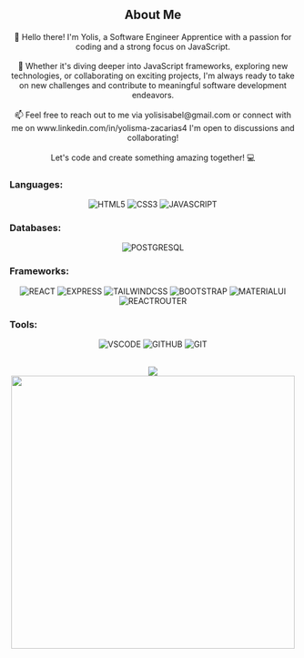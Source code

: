 ## <div align="center">About Me<div>
<div align="center">
👋 Hello there! I'm Yolis, a Software Engineer Apprentice with a passion for coding and a strong focus on JavaScript. 
</div>
  </br>
<div align="center">
🌱 Whether it's diving deeper into JavaScript frameworks, exploring new technologies, or collaborating on exciting projects, I'm always ready to take on new challenges and contribute to meaningful software development endeavors.
  </div>
  </br>
<div align='center'>
📫 Feel free to reach out to me via yolisisabel@gmail.com or connect with me on www.linkedin.com/in/yolisma-zacarias4
I'm open to discussions and collaborating!
</div>
</br>
<div align='center'>
Let's code and create something amazing together! 💻
  </div>

### Languages: 
<div align="center">
  
![HTML5](https://img.shields.io/badge/HTML-239120?style=for-the-badge&logo=html5&logoColor=white)
![CSS3](https://img.shields.io/badge/CSS3-B11F05?style=for-the-badge&logo=CSS3&logoColor=white)
![JAVASCRIPT](https://img.shields.io/badge/JAVASCRIPT-E4DA02?style=for-the-badge&logo=JAVASCRIPT&logoColor=white)

</div>

### Databases:
<div align="center">

![POSTGRESQL](https://img.shields.io/badge/PostgreSQL-316192?style=for-the-badge&logo=postgresql&logoColor=white)
  
</div>

### Frameworks:
<div align="center">

![REACT](https://img.shields.io/badge/REACT-3359FF?style=for-the-badge&logo=REACT&logoColor=white)
![EXPRESS](https://img.shields.io/badge/Express.js-404D59?style=for-the-badge)
![TAILWINDCSS](https://img.shields.io/badge/Tailwind_CSS-38B2AC?style=for-the-badge&logo=tailwind-css&logoColor=white)
![BOOTSTRAP](https://img.shields.io/badge/Bootstrap-563D7C?style=for-the-badge&logo=bootstrap&logoColor=white)
![MATERIALUI](https://img.shields.io/badge/Material--UI-0081CB?style=for-the-badge&logo=material-ui&logoColor=white)
![REACTROUTER](https://img.shields.io/badge/React_Router-CA4245?style=for-the-badge&logo=react-router&logoColor=white)

</div>


### Tools:
<div align="center">
  
![VSCODE](https://img.shields.io/badge/Visual_Studio-5C2D91?style=for-the-badge&logo=visual%20studio&logoColor=white)
![GITHUB](https://img.shields.io/badge/GitHub-100000?style=for-the-badge&logo=github&logoColor=white)
![GIT](https://img.shields.io/badge/GIT-E44C30?style=for-the-badge&logo=git&logoColor=white)

</div>
  
  </br>
 <div align='center'>
  <img src="https://media.tenor.com/qsbLvtvzEjQAAAAC/pusheen-computer.gif" />
   </br>
   <img src="https://i.pinimg.com/originals/21/bc/9c/21bc9ca81a0ad4752168dfc15c6c1a1d.jpg" width="498px" height="480px"/>
  </div>
<!---
Yolisss/Yolisss is a ✨ special ✨ repository because its `README.md` (this file) appears on your GitHub profile.
You can click the Preview link to take a look at your changes.
--->
